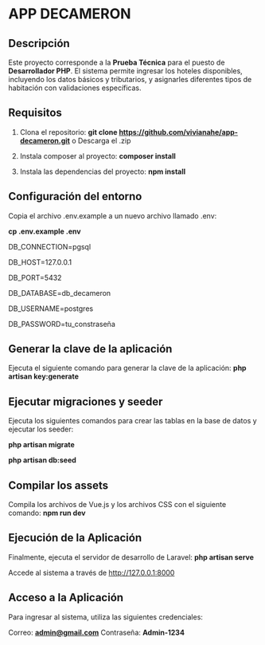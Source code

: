 # APP DECAMERON

## Descripción

Este proyecto corresponde a la **Prueba Técnica** para el puesto de **Desarrollador PHP**. El sistema permite ingresar los hoteles disponibles, incluyendo los datos básicos y tributarios, y asignarles diferentes tipos de habitación con validaciones específicas.

## Requisitos

1. Clona el repositorio: **git clone https://github.com/vivianahe/app-decameron.git** o Descarga el .zip

2. Instala composer al proyecto: **composer install** 

3. Instala las dependencias del proyecto: **npm install**

## Configuración del entorno 

Copia el archivo .env.example a un nuevo archivo llamado .env:

**cp .env.example .env**

DB_CONNECTION=pgsql

DB_HOST=127.0.0.1

DB_PORT=5432

DB_DATABASE=db_decameron

DB_USERNAME=postgres

DB_PASSWORD=tu_constraseña


## Generar la clave de la aplicación
Ejecuta el siguiente comando para generar la clave de la aplicación:
**php artisan key:generate**

## Ejecutar migraciones y seeder
Ejecuta los siguientes comandos para crear las tablas en la base de datos y ejecutar los seeder:

**php artisan migrate**

**php artisan db:seed**

## Compilar los assets
Compila los archivos de Vue.js y los archivos CSS con el siguiente comando:
**npm run dev**

## Ejecución de la Aplicación

Finalmente, ejecuta el servidor de desarrollo de Laravel:
**php artisan serve**

Accede al sistema a través de http://127.0.0.1:8000

## Acceso a la Aplicación
Para ingresar al sistema, utiliza las siguientes credenciales:

Correo: **admin@gmail.com**
Contraseña: **Admin-1234**
